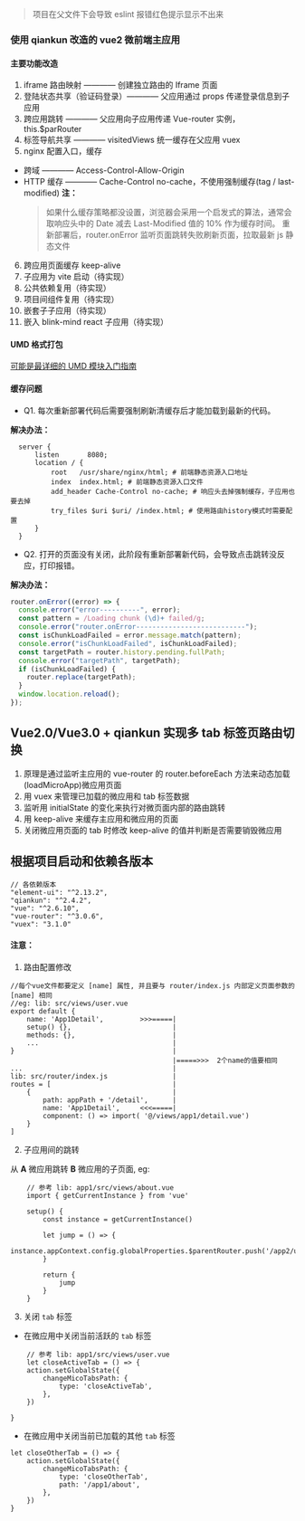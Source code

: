 > 项目在父文件下会导致 eslint 报错红色提示显示不出来

### 使用 qiankun 改造的 vue2 微前端主应用

#### 主要功能改造

1. iframe 路由映射 ———— 创建独立路由的 Iframe 页面
2. 登陆状态共享（验证码登录）———— 父应用通过 props 传递登录信息到子应用
3. 跨应用跳转 ———— 父应用向子应用传递 Vue-router 实例， this.$parRouter
4. 标签导航共享 ———— visitedViews 统一缓存在父应用 vuex
5. nginx 配置入口，缓存

- 跨域 ———— Access-Control-Allow-Origin
- HTTP 缓存 ———— Cache-Control no-cache，不使用强制缓存(tag / last-modified)
  **注：**
  > 如果什么缓存策略都没设置，浏览器会采用一个启发式的算法，通常会取响应头中的 Date 减去 Last-Modified 值的 10% 作为缓存时间。
  > 重新部署后，router.onError 监听页面跳转失败刷新页面，拉取最新 js 静态文件

6. 跨应用页面缓存 keep-alive
7. 子应用为 vite 启动（待实现）
8. 公共依赖复用（待实现）
9. 项目间组件复用（待实现）
10. 嵌套子子应用（待实现）
11. 嵌入 blink-mind react 子应用（待实现）

#### UMD 格式打包

[可能是最详细的 UMD 模块入门指南](https://juejin.cn/post/6844903927104667662)

#### 缓存问题

- Q1. 每次重新部署代码后需要强制刷新清缓存后才能加载到最新的代码。

**解决办法：**

```
  server {
      listen       8080;
      location / {
          root   /usr/share/nginx/html; # 前端静态资源入口地址
          index  index.html; # 前端静态资源入口文件
          add_header Cache-Control no-cache; # 响应头去掉强制缓存，子应用也要去掉
          try_files $uri $uri/ /index.html; # 使用路由history模式时需要配置
      }
  }
```

- Q2. 打开的页面没有关闭，此阶段有重新部署新代码，会导致点击跳转没反应，打印报错。

**解决办法：**

```js
router.onError((error) => {
  console.error("error----------", error);
  const pattern = /Loading chunk (\d)+ failed/g;
  console.error("router.onError---------------------------");
  const isChunkLoadFailed = error.message.match(pattern);
  console.error("isChunkLoadFailed", isChunkLoadFailed);
  const targetPath = router.history.pending.fullPath;
  console.error("targetPath", targetPath);
  if (isChunkLoadFailed) {
    router.replace(targetPath);
  }
  window.location.reload();
});
```

## Vue2.0/Vue3.0 + qiankun 实现多 tab 标签页路由切换

1. 原理是通过监听主应用的 vue-router 的 router.beforeEach 方法来动态加载(loadMicroApp)微应用页面
2. 用 vuex 来管理已加载的微应用和 tab 标签数据
3. 监听用 initialState 的变化来执行对微页面内部的路由跳转
4. 用 keep-alive 来缓存主应用和微应用的页面
5. 关闭微应用页面的 tab 时修改 keep-alive 的值并判断是否需要销毁微应用

## 根据项目启动和依赖各版本

```
// 各依赖版本
"element-ui": "^2.13.2",
"qiankun": "^2.4.2",
"vue": "^2.6.10",
"vue-router": "^3.0.6",
"vuex": "3.1.0"
```

#### 注意：

1. 路由配置修改

```
//每个vue文件都要定义 [name] 属性, 并且要与 router/index.js 内部定义页面参数的 [name] 相同
//eg: lib: src/views/user.vue
export default {
    name: 'App1Detail',         >>>=====|
    setup() {},                         |
    methods: {},                        |
    ...                                 |
}                                       |
                                        |=====>>>  2个name的值要相同
...                                     |
lib: src/router/index.js                |
routes = [                              |
    {                                   |
        path: appPath + '/detail',      |
        name: 'App1Detail',     <<<=====|
        component: () => import( '@/views/app1/detail.vue')
    }
]
```

2. 子应用间的跳转

从 **A** 微应用跳转 **B** 微应用的子页面, eg:

```
    // 参考 lib: app1/src/views/about.vue
    import { getCurrentInstance } from 'vue'

    setup() {
        const instance = getCurrentInstance()

        let jump = () => {
            instance.appContext.config.globalProperties.$parentRouter.push('/app2/user')
        }

        return {
            jump
        }
    }
```

3. 关闭 `tab` 标签

- 在微应用中关闭当前活跃的 `tab` 标签

```
    // 参考 lib: app1/src/views/user.vue
    let closeActiveTab = () => {
    action.setGlobalState({
        changeMicoTabsPath: {
            type: 'closeActiveTab',
        },
    })

}
```

- 在微应用中关闭当前已加载的其他 `tab` 标签

```
let closeOtherTab = () => {
    action.setGlobalState({
        changeMicoTabsPath: {
            type: 'closeOtherTab',
            path: '/app1/about',
        },
    })
}

```
